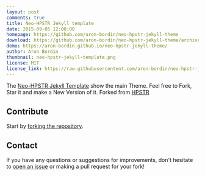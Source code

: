 ```yaml
---
layout: post
comments: true
title: Neo-HPSTR Jekyll template
date: 2015-09-05 12:00:00
homepage: https://github.com/aron-bordin/neo-hpstr-jekyll-theme
download: https://github.com/aron-bordin/neo-hpstr-jekyll-theme/archive/master.zip
demo: https://aron-bordin.github.io/neo-hpstr-jekyll-theme/
author: Aron Bordin
thumbnail: neo-hpstr-jekyll-template.png
license: MIT
license_link: https://raw.githubusercontent.com/aron-bordin/neo-hpstr-jekyll-theme/master/LICENSE
---
```


The [Neo-HPSTR Jekyll Template](https://github.com/aron-bordin/neo-hpstr-jekyll-theme) show the main Theme. Feel free to Fork, Star it and make a New Version of it. Forked from [HPSTR](https://github.com/mmistakes/hpstr-jekyll-theme)

## Contribute

Start by [forking the repository](https://github.com/aron-bordin/neo-hpstr-jekyll-theme).

## Contact

If you have any questions or suggestions for improvements, don't hesitate to [open an issue](https://github.com/aron-bordin/neo-hpstr-jekyll-theme) or making a pull request for your fork!
